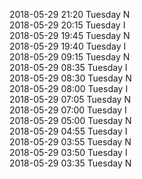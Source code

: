 2018-05-29 21:20 Tuesday  N  
2018-05-29 20:15 Tuesday  I  
2018-05-29 19:45 Tuesday  N  
2018-05-29 19:40 Tuesday  I  
2018-05-29 09:15 Tuesday  N  
2018-05-29 08:35 Tuesday  I  
2018-05-29 08:30 Tuesday  N  
2018-05-29 08:00 Tuesday  I  
2018-05-29 07:05 Tuesday  N  
2018-05-29 07:00 Tuesday  I  
2018-05-29 05:00 Tuesday  N  
2018-05-29 04:55 Tuesday  I  
2018-05-29 03:55 Tuesday  N  
2018-05-29 03:50 Tuesday  I  
2018-05-29 03:35 Tuesday  N  
